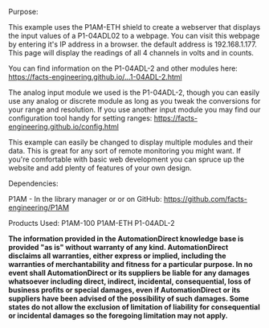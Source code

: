 Purpose:

This example uses the P1AM-ETH shield to create a webserver that displays the input values of a P1-04ADL02 to a webpage.
You can visit this webpage by entering it's IP address in a browser. the default address is 192.168.1.177.
This page will display the readings of all 4 channels in volts and in counts.

You can find information on the P1-04ADL-2 and other modules here: https://facts-engineering.github.io/...1-04ADL-2.html

The analog input module we used is the P1-04ADL-2, though you can easily use any analog or discrete module as long as you tweak
the conversions for your range and resolution.
If you use another input module you may find our configuration tool handy for setting ranges: https://facts-engineering.github.io/config.html

This example can easily be changed to display multiple modules and their data. This is great for any sort of remote monitoring you might want.
If you're comfortable with basic web development you can spruce up the website and add plenty of features of your own design.

Dependencies:

P1AM - In the library manager or or on GitHub: https://github.com/facts-engineering/P1AM

Products Used:
P1AM-100
P1AM-ETH
P1-04ADL-2


****The information provided in the AutomationDirect knowledge base is provided "as is" without warranty of any kind. AutomationDirect disclaims all warranties, either express or implied, including the warranties of merchantability and fitness for a particular purpose. In no event shall AutomationDirect or its suppliers be liable for any damages whatsoever including direct, indirect, incidental, consequential, loss of business profits or special damages, even if AutomationDirect or its suppliers have been advised of the possibility of such damages. Some states do not allow the exclusion of limitation of liability for consequential or incidental damages so the foregoing limitation may not apply.****